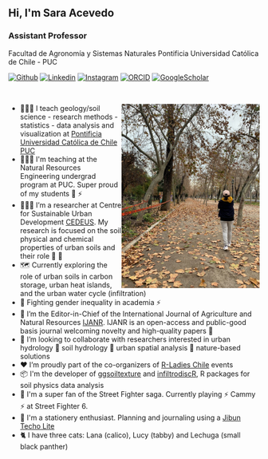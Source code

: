 <!-- Your title -->
## Hi, I'm Sara Acevedo
### Assistant Professor
Facultad de Agronomía y Sistemas Naturales
Pontificia Universidad Católica de Chile - PUC
<!-- Your badges
You can use the website to generate badges: https://shields.io/
-->

[![Github](https://img.shields.io/badge/GitHub-100000?style=for-the-badge&logo=github&logoColor=white)](https://github.com/Saryace)
[![Linkedin](https://img.shields.io/badge/LinkedIn-0077B5?style=for-the-badge&logo=linkedin&logoColor=white)](https://www.linkedin.com/in/sara-acevedo-a5a869295/)
[![Instagram](https://img.shields.io/badge/Instagram-E4405F?style=for-the-badge&logo=instagram&logoColor=white)](https://www.instagram.com/soilbiophysicsgirls/)
[![ORCID](https://img.shields.io/badge/orcid-A6CE39?style=for-the-badge&logo=orcid&logoColor=white
)](https://orcid.org/0000-0003-3203-2106)
[![GoogleScholar](https://img.shields.io/badge/Google_Scholar-4285F4?style=for-the-badge&logo=google-scholar&logoColor=white)](https://scholar.google.com/citations?user=WJqqnIQAAAAJ&hl=en)

&nbsp;
<!-- Any image aligned to the right. Beware the width -->
<img width="55%" align="right" alt="Github" src="https://github.com/Saryace/Saryace/blob/master/c34911f9-7f1e-44e3-9c6f-50eb04f9a494.jpeg?raw=true" />

- 👩🏽‍🏫 I teach geology/soil science - research methods - statistics - data analysis and visualization at [Pontificia Universidad Católica de Chile PUC](https://agronomia.uc.cl/)
- 👩🏽‍🏫 I'm teaching at the Natural Resources Engineering undergrad program at PUC. Super proud of my students 🧠 ⚡
- 👩🏽‍💻 I’m a researcher at Centre for Sustainable Urban Development [CEDEUS](https://cedeus.cl/). My research is focused on the soil physical and chemical properties of urban soils and their role 🌱 🏢
- 🗺️ Currently exploring the role of urban soils in carbon storage, urban heat islands, and the urban water cycle (infiltration)
- 👭 Fighting gender inequality in academia ⚡
- 🌱 I’m the Editor-in-Chief of the International Journal of Agriculture and Natural Resources [IJANR](https://ojs.uc.cl/index.php/ijanr/index). IJANR is an open-access and public-good basis journal welcoming novelty and high-quality papers 📝
- 👯 I’m looking to collaborate with researchers interested in urban hydrology 🤝 soil hydrology 🤝 urban spatial analysis 🤝 nature-based solutions
- ❤️ I’m proudly part of the co-organizers of [R-Ladies Chile](https://www.meetup.com/es-ES/rladies-scl/) events
- 📦 I'm the developer of [ggsoiltexture](https://github.com/Saryace/ggsoiltexture) and [infiltrodiscR](https://github.com/biofisicasuelos/infiltrodiscR), R packages for soil physics data analysis
- 🥊 I'm a super fan of the Street Fighter saga. Currently playing ⚡ Cammy ⚡ at Street Fighter 6.
- 📝 I'm a stationery enthusiast. Planning and journaling using a [Jibun Techo Lite](https://www.kokuyo.com/en/products/jibun_techo/lineup/lite.html)
- 🐈 I have three cats: Lana (calico), Lucy (tabby) and Lechuga (small black panther)






